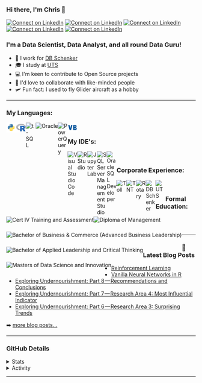 ### Hi there, I'm Chris 👋

<!-- 
Good references:
- Shield details: https://shields.io/#your-badge
- Good Badges Repo: https://github.com/alexandresanlim/Badges4-README.md-Profile
- Another good Badges Repo: https://github.com/Ileriayo/markdown-badges 
-->

[![Connect on LinkedIn](https://img.shields.io/badge/--website?label=Website&logo=home-assistant&style=social)][website]
[![Connect on LinkedIn](https://img.shields.io/badge/--linkedin?label=LinkedIn&logo=linkedin&style=social)][linkedin]
[![Connect on LinkedIn](https://img.shields.io/badge/--stackoverflow?label=StackOverflow&logo=stack-overflow&style=social)][stackoverflow]
[![Connect on LinkedIn](https://img.shields.io/badge/--github?label=GitHub&logo=github&style=social)][github]
[![Connect on LinkedIn](https://img.shields.io/badge/--medium?label=Medium&logo=medium&style=social)][medium]

### I'm a Data Scientist, Data Analyst, and all round Data Guru!

<!--
Good reference sites for emoji's:
- https://gist.github.com/rxaviers/7360908
- https://gist.github.com/ricealexander/ae8b8cddc3939d6ba212f953701f53e6
- https://github.com/ikatyang/emoji-cheat-sheet
- https://unicode.org/emoji/charts/full-emoji-list.html
-->

- 🤵 I work for [DB Schenker][dbschenker]
- 🎓 I study at [UTS][uts]
- 💻 I'm keen to contribute to Open Source projects
- 🤝 I'd love to collaborate with like-minded people
- 🛩️ Fun fact: I used to fly Glider aircraft as a hobby

---

### My Languages:

[<img align="left" alt="Python" width="26px" src="https://raw.githubusercontent.com/github/explore/80688e429a7d4ef2fca1e82350fe8e3517d3494d/topics/python/python.png" />][python]
[<img align="left" alt="R" width="26px" src="https://raw.githubusercontent.com/github/explore/80688e429a7d4ef2fca1e82350fe8e3517d3494d/topics/r/r.png" />][r]
[<img align="left" alt="t-SQL" width="26px" src="https://hackr.io/tutorials/learn-sql-server/logo/logo-sql-server?ver=1557508629" />][tsql]
[<img align="left" alt="Oracle" height="26px" src="https://www.tenfold.com/wp-content/uploads/2017/05/icon-oracle-sales-cloud.png" />][plsql]
[<img align="left" alt="PowerQuery" width="26px" src="https://computrain.com//wp-content/uploads/2018/02/pq-icon-150x150.png" />][powerquery]
[<img align="left" alt="VB" width="26px" src="https://raw.githubusercontent.com/vscode-icons/vscode-icons/master/icons/file_type_vb.svg" />][vb]

</br>

### My IDE's:

[<img align="left" alt="Visual Studio Code" width="26px" src="https://upload.wikimedia.org/wikipedia/commons/thumb/9/9a/Visual_Studio_Code_1.35_icon.svg/1024px-Visual_Studio_Code_1.35_icon.svg.png" />][vscode]
[<img align="left" alt="RStudio" width="26px" src="https://enholm.net/wp-content/uploads/2015/08/RStudio-Ball.png" />][rstudio]
[<img align="left" alt="Jupyter Lab" width="26px" src="https://miro.medium.com/max/1036/1*FogMIj4gYwp3fTHLZuwavQ.png" />][jupyterlab]
[<img align="left" alt="SQL Server Management Studio" width="26px" src="https://www.edureka.co/blog/wp-content/uploads/2019/10/logo.png" />][ssms]
[<img align="left" alt="Oracle SQL Developer" width="26px" src="https://www.freeiconspng.com/uploads/sql-server-icon-png-28.png" />][sqldeveloper]

</br>

### Corporate Experience:

[<img align="left" alt="Toll" width="26px" src="https://posttrack.com/cdn/images/carriers/icons/0260-toll-group.png" />][toll]
[<img align="left" alt="TNT" width="26px" src="https://seeklogo.net/wp-content/uploads/2016/11/tnt-logo-vector-preview.png" />][tnt]
[<img align="left" alt="Rotary" width="26px" src="https://clubrunner.blob.core.windows.net/00000050229/Images/RotaryMoE_RGB.png" />][rotary]
[<img align="left" alt="DB Schenker" width="26px" src="https://seekvectorlogo.com/wp-content/uploads/2018/04/deutsche-bahn-db-vector-logo-small.png" />][schenker]
[<img align="left" alt="UTS" width="26px" src="https://storage-prtl-co.imgix.net/endor/organisations/11979/logos/1573589497_uts_logo_vertical_lockup_rgb_blk.jpg" />][schenker]

</br>

### Formal Education:

[<img align="left" alt="Cert IV Training and Assessment" height="40px" src="https://encrypted-tbn0.gstatic.com/images?q=tbn%3AANd9GcQMRm99KHU5nkIAMTOTUOEZ14VYuMFXM8y_Hw&usqp=CAU" />][benchmark_cert]
[<img align="left" alt="Diploma of Management" height="40px" src="https://encrypted-tbn0.gstatic.com/images?q=tbn%3AANd9GcQMRm99KHU5nkIAMTOTUOEZ14VYuMFXM8y_Hw&usqp=CAU" />][benchmark_dipm]
[<img align="left" alt="Bachelor of Business & Commerce (Advanced Business Leadership)" height="40px" src="https://www.greeningaustralia.org.au/wp-content/uploads/2017/11/University-of-Western-Sydney-final.png" />][uws_bbcabl]
[<img align="left" alt="Bachelor of Applied Leadership and Critical Thinking" height="40px" src="https://www.greeningaustralia.org.au/wp-content/uploads/2020/06/Western-Sydney-University_Stacked-Logo-200x200-1.png" />][wsu_balct]
[<img align="left" alt="Masters of Data Science and Innovation" height="40px" src="https://storage-prtl-co.imgix.net/endor/organisations/11979/logos/1573589497_uts_logo_vertical_lockup_rgb_blk.jpg" />][uts_mdsi]

</br>
</br>

---

### 📕 Latest Blog Posts

<!-- Blog Post Workflow: https://github.com/gautamkrishnar/blog-post-workflow -->

<!-- BLOG-POST-LIST:START -->
- [Reinforcement Learning](https://towardsdatascience.com/reinforcement-learning-fda8ff535bb6?source=rss-56d03114dd5a------2)
- [Vanilla Neural Networks in R](https://towardsdatascience.com/vanilla-neural-networks-in-r-43b028f415?source=rss-56d03114dd5a------2)
- [Exploring Undernourishment: Part 8 — Recommendations and Conclusions](https://medium.com/swlh/exploring-undernourishment-part-8-recommendations-and-conclusions-c5eb682bb3a5?source=rss-56d03114dd5a------2)
- [Exploring Undernourishment: Part 7 — Research Area 4: Most Influential Indicator](https://medium.com/swlh/exploring-undernourishment-part-7-research-area-4-most-influential-indicator-47ba76395f9b?source=rss-56d03114dd5a------2)
- [Exploring Undernourishment: Part 6 — Research Area 3: Surprising Trends](https://medium.com/swlh/exploring-undernourishment-part-6-research-area-3-surprising-trends-962d653a08fc?source=rss-56d03114dd5a------2)
<!-- BLOG-POST-LIST:END -->

➡️ [more blog posts...][medium]

---

### GitHub Details

<details>
<summary>Stats</summary>

<!-- GitHub Stats: https://github.com/anuraghazra/github-readme-stats -->
<!-- Note: Set up as a one-row table, to get some pretty formatting of columns & borders -->

<table align="center">
<tr>
<td align="center">

[![GitHub Stats](https://chrimaho-github-readme-stats.vercel.app/api?username=chrimaho&show_icons=true&hide_border=true)][github]


</td>
<td align="center">

[![Top Langs](https://chrimaho-github-readme-stats.vercel.app/api/top-langs/?username=chrimaho&langs_count=8&hide_border=true&hide=html)][github]

</td>
</tr>
</table>

</details>

<details>
<summary>Activity</summary>

<!-- GitHub Activity: https://github.com/marketplace/actions/github-activity-readme -->
<!-- GitHub Activity ReadMe: https://github.com/jamesgeorge007/github-activity-readme -->

<!--START_SECTION:activity-->
1. 🎉 Merged PR [#34](https://github.com/chrimaho/chrismahoney/pull/34) in [chrimaho/chrismahoney](https://github.com/chrimaho/chrismahoney)
<!--END_SECTION:activity-->

</details>

---

<!--
**chrimaho/chrimaho** is a ✨ _special_ ✨ repository because its `README.md` (this file) appears on your GitHub profile.

Here are some ideas to get you started:

- 🔭 I’m currently working on ...
- 🌱 I’m currently learning ...
- 👯 I’m looking to collaborate on ...
- 🤔 I’m looking for help with ...
- 💬 Ask me about ...
- 📫 How to reach me: ...
- 😄 Pronouns: ...
- ⚡ Fun fact: ...

-->

[website]: https://chrismahoney.com.au/ "ChrisMahoney.com.au"
[linkedin]: https://www.linkedin.com/in/chrimaho/ "LinkedIn"
[github]: https://github.com/chrimaho "GitHub"
[medium]: https://medium.com/@chrimaho "Medium"
[stackoverflow]: https://stackoverflow.com/users/12036005/chrimaho "StackOverflow"
[dbschenker]: https://www.dbschenker.com/au-en/about/innovation-digitalization "DB Schenker"
[uts]: https://mdsi.uts.edu.au/ "UTS MDSI"
[python]: https://www.python.org/ "Python"
[r]: https://www.r-project.org/ "R"
[tsql]: https://www.microsoft.com/en-au/sql-server/ "t-SQL"
[plsql]: https://oracle.com/database "PL-SQL"
[powerquery]: https://docs.microsoft.com/en-us/power-query/ "PowerQuery"
[vb]: https://docs.microsoft.com/en-us/dotnet/visual-basic/ "Visual Basic"
[vscode]: https://code.visualstudio.com/ "Visual Studio Code"
[rstudio]: https://rstudio.com/ "RStudio"
[jupyterlab]: https://jupyterlab.readthedocs.io/en/latest/ "Jupyter Lab"
[ssms]: https://docs.microsoft.com/en-us/sql/ssms/ "SQL Server Management Studio"
[sqldeveloper]: http://oracle.com/technetwork/developer-tools/sql-developer/ "Oracle SQL Developer"
[toll]: https://www.tollgroup.com/ "Toll: 8 years"
[tnt]: https://www.tnt.com/ "TNT: 1 year"
[rotary]: http://www.rotaryaustralia.org.au/ "Rotary: 7 years"
[schenker]: https://www.dbschenker.com/au-en/about/innovation-digitalization "DB Schenker: 3 years"
[benchmark_cert]: https://www.benchmark.edu.au/ "Cert IV Training and Assessment"
[benchmark_dipm]: https://www.benchmark.edu.au/ "Diploma of Management"
[uws_bbcabl]: https://www.westernsydney.edu.au/future/study/courses/undergraduate/bachelor-of-business-advanced-business-leadership.html "Bachelor of Business & Commerce (Advanced Business Leadership)"
[wsu_balct]: https://www.westernsydney.edu.au/future/study/courses/undergraduate/bachelor-of-applied-leadership.html "Bachelor of Applied Leadership and Critical Thinking"
[uts_mdsi]: https://www.uts.edu.au/future-students/transdisciplinary-innovation/master-data-science-and-innovation/about-master-data-science-and-innovation "Masters of Data Science and Innovation"
